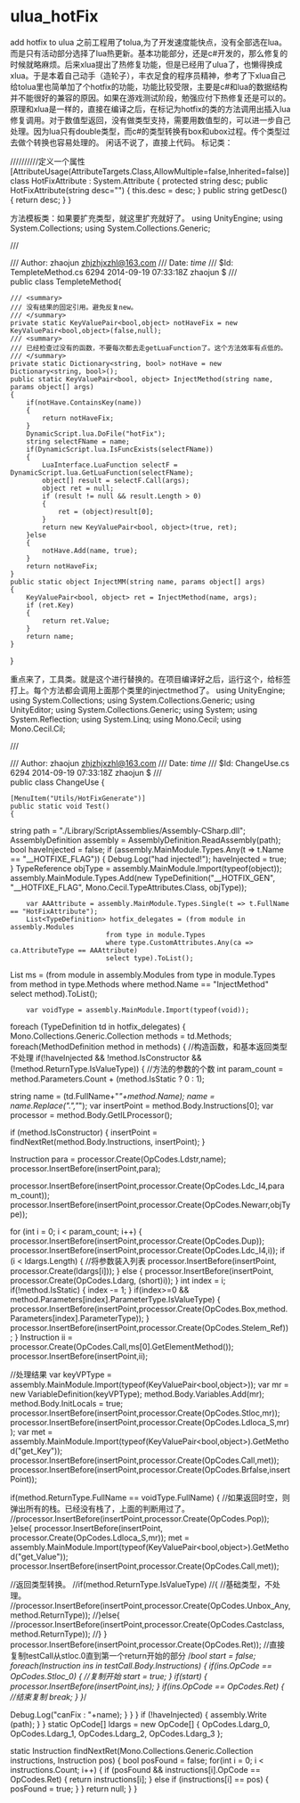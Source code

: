 # ulua_hotFix
add hotfix to ulua
之前工程用了tolua,为了开发速度能快点，没有全部选在lua。而是只有活动部分选择了lua热更新。基本功能部分，还是c#开发的，那么修复的时候就略麻烦。后来xlua提出了热修复功能，但是已经用了ulua了，也懒得换成xlua。于是本着自己动手（造轮子），丰衣足食的程序员精神，参考了下xlua自己给tolua里也简单加了个hotfix的功能，功能比较受限，主要是c#和lua的数据结构并不能很好的兼容的原因。如果在游戏测试阶段，勉强应付下热修复还是可以的。
原理和xlua是一样的，直接在编译之后，在标记为hotfix的类的方法调用出插入lua修复调用。对于数值型返回，没有做类型支持，需要用数值型的，可以进一步自己处理。因为lua只有double类型，而c#的类型转换有box和ubox过程。传个类型过去做个转换也容易处理的。
闲话不说了，直接上代码。
标记类：

//////////定义一个属性
[AttributeUsage(AttributeTargets.Class,AllowMultiple=false,Inherited=false)]
class HotFixAttribute : System.Attribute
{
    protected string desc;
    public HotFixAttribute(string desc="")
    {
        this.desc = desc;
    }
    public string getDesc()
    {
        return desc;
    }
}

方法模板类：如果要扩充类型，就这里扩充就好了。
using UnityEngine;
using System.Collections;
using System.Collections.Generic;


/// <summary>
/// <para>Author: zhaojun zhjzhjxzhl@163.com</para>
/// <para>Date: $time$</para>
/// <para>$Id: TempleteMethod.cs 6294 2014-09-19 07:33:18Z zhaojun $</para>
/// </summary>
public class TempleteMethod{


    /// <summary>
    /// 没有结果的固定引用。避免反复new。
    /// </summary>
    private static KeyValuePair<bool,object> notHaveFix = new KeyValuePair<bool,object>(false,null);
    /// <summary>
    /// 已经检查过没有的函数，不要每次都去走getLuaFunction了。这个方法效率有点低的。
    /// </summary>
    private static Dictionary<string, bool> notHave = new Dictionary<string, bool>();
    public static KeyValuePair<bool, object> InjectMethod(string name, params object[] args)
    {
        if(notHave.ContainsKey(name))
        {
            return notHaveFix;
        }
        DynamicScript.lua.DoFile("hotFix");
        string selectFName = name;
        if(DynamicScript.lua.IsFuncExists(selectFName))
        { 
            LuaInterface.LuaFunction selectF = DynamicScript.lua.GetLuaFunction(selectFName);
            object[] result = selectF.Call(args);
            object ret = null;
            if (result != null && result.Length > 0)
            {
                ret = (object)result[0];
            }
            return new KeyValuePair<bool, object>(true, ret);
        }else
        {
            notHave.Add(name, true);
        }
        return notHaveFix;
    }
    public static object InjectMM(string name, params object[] args)
    {
        KeyValuePair<bool, object> ret = InjectMethod(name, args);
        if (ret.Key)
        {
            return ret.Value;
        }
        return name;
    }
}

重点来了，工具类。就是这个进行替换的。在项目编译好之后，运行这个，给标签打上。每个方法都会调用上面那个类里的injectmethod了。
using UnityEngine;
using System.Collections;
using System.Collections.Generic;
using UnityEditor;
using System.Collections.Generic;
using System;
using System.Reflection;
using System.Linq;
using Mono.Cecil;
using Mono.Cecil.Cil;


/// <summary>
/// <para>Author: zhaojun zhjzhjxzhl@163.com</para>
/// <para>Date: $time$</para>
/// <para>$Id: ChangeUse.cs 6294 2014-09-19 07:33:18Z zhaojun $</para>
/// </summary>
public class ChangeUse {


    [MenuItem("Utils/HotFixGenerate")]
    public static void Test()
    {
string path = "./Library/ScriptAssemblies/Assembly-CSharp.dll";
        AssemblyDefinition assembly = AssemblyDefinition.ReadAssembly(path);
bool haveInjected = false;
        if (assembly.MainModule.Types.Any(t => t.Name == "__HOTFIXE_FLAG"))
        {
            Debug.Log("had injected!");
haveInjected = true;
        }
        TypeReference objType = assembly.MainModule.Import(typeof(object));
assembly.MainModule.Types.Add(new TypeDefinition("__HOTFIX_GEN", "__HOTFIXE_FLAG", Mono.Cecil.TypeAttributes.Class,
            objType));


        var AAAttribute = assembly.MainModule.Types.Single(t => t.FullName == "HotFixAttribute");
        List<TypeDefinition> hotfix_delegates = (from module in assembly.Modules
                            from type in module.Types
                            where type.CustomAttributes.Any(ca => ca.AttributeType == AAAttribute)
                            select type).ToList();


        


List<MethodDefinition> ms = (from module in assembly.Modules
               from type in module.Types
               from method in type.Methods
                            where method.Name == "InjectMethod"
               select method).ToList();




        var voidType = assembly.MainModule.Import(typeof(void));


foreach (TypeDefinition td in hotfix_delegates) {
Mono.Collections.Generic.Collection<MethodDefinition> methods = td.Methods;
foreach(MethodDefinition method in methods)
{
//构造函数，和基本返回类型不处理
if(!haveInjected &&  !method.IsConstructor && (!method.ReturnType.IsValueType))
{
//方法的参数的个数
int param_count = method.Parameters.Count + (method.IsStatic ? 0 : 1);


string name = (td.FullName+"_"+method.Name);
name = name.Replace(".","_");
var insertPoint = method.Body.Instructions[0];
var processor = method.Body.GetILProcessor();

if (method.IsConstructor)
{
insertPoint = findNextRet(method.Body.Instructions, insertPoint);
}


Instruction para = processor.Create(OpCodes.Ldstr,name);
processor.InsertBefore(insertPoint,para);


processor.InsertBefore(insertPoint,processor.Create(OpCodes.Ldc_I4,param_count));
processor.InsertBefore(insertPoint,processor.Create(OpCodes.Newarr,objType));


for (int i = 0; i < param_count; i++)
{
processor.InsertBefore(insertPoint,processor.Create(OpCodes.Dup));
processor.InsertBefore(insertPoint,processor.Create(OpCodes.Ldc_I4,i));
if (i < ldargs.Length)
{
//将参数装入列表
processor.InsertBefore(insertPoint, processor.Create(ldargs[i]));
}
else
{
processor.InsertBefore(insertPoint, processor.Create(OpCodes.Ldarg, (short)i));
}
int index = i;
if(!method.IsStatic)
{
index -= 1;
}
if(index>=0 && method.Parameters[index].ParameterType.IsValueType)
{
processor.InsertBefore(insertPoint,processor.Create(OpCodes.Box,method.Parameters[index].ParameterType));
}
processor.InsertBefore(insertPoint,processor.Create(OpCodes.Stelem_Ref));
}
Instruction ii = processor.Create(OpCodes.Call,ms[0].GetElementMethod());
processor.InsertBefore(insertPoint,ii);

//处理结果
var keyVPType = assembly.MainModule.Import(typeof(KeyValuePair<bool,object>));
var mr = new VariableDefinition(keyVPType);
method.Body.Variables.Add(mr);
method.Body.InitLocals = true;
processor.InsertBefore(insertPoint,processor.Create(OpCodes.Stloc,mr));
processor.InsertBefore(insertPoint,processor.Create(OpCodes.Ldloca_S,mr));
var met = assembly.MainModule.Import(typeof(KeyValuePair<bool,object>).GetMethod("get_Key"));
processor.InsertBefore(insertPoint,processor.Create(OpCodes.Call,met));
processor.InsertBefore(insertPoint,processor.Create(OpCodes.Brfalse,insertPoint));


if(method.ReturnType.FullName == voidType.FullName)
{
//如果返回时空，则弹出所有的栈。已经没有栈了，上面的判断用过了。
//processor.InsertBefore(insertPoint,processor.Create(OpCodes.Pop));
}else{
                   processor.InsertBefore(insertPoint, processor.Create(OpCodes.Ldloca_S,mr));
met = assembly.MainModule.Import(typeof(KeyValuePair<bool,object>).GetMethod("get_Value"));
processor.InsertBefore(insertPoint,processor.Create(OpCodes.Call,met));


//返回类型转换。
//if(method.ReturnType.IsValueType)
//{
//基础类型，不处理。
//processor.InsertBefore(insertPoint,processor.Create(OpCodes.Unbox_Any,method.ReturnType));
//}else{
//processor.InsertBefore(insertPoint,processor.Create(OpCodes.Castclass,method.ReturnType));
//}
}
processor.InsertBefore(insertPoint,processor.Create(OpCodes.Ret));
//直接复制testCall从stloc.0直到第一个return开始的部分
/*bool start = false;
foreach(Instruction ins in testCall.Body.Instructions)
{
if(ins.OpCode == OpCodes.Stloc_0)
{
//复制开始
start = true;
}
if(start)
{
processor.InsertBefore(insertPoint,ins);
}
if(ins.OpCode == OpCodes.Ret)
{
//结束复制
break;
}
}*/


Debug.Log("canFix : "+name);
}
}
}
if (!haveInjected) {
assembly.Write (path);
}
} 
static OpCode[] ldargs = new OpCode[] { OpCodes.Ldarg_0, OpCodes.Ldarg_1, OpCodes.Ldarg_2, OpCodes.Ldarg_3 };


static Instruction findNextRet(Mono.Collections.Generic.Collection<Instruction> instructions, Instruction pos)
{
bool posFound = false;
for(int i = 0; i < instructions.Count; i++)
{
if (posFound && instructions[i].OpCode == OpCodes.Ret)
{
return instructions[i];
}
else if (instructions[i] == pos)
{
posFound = true;
}
}
return null;
}
}
